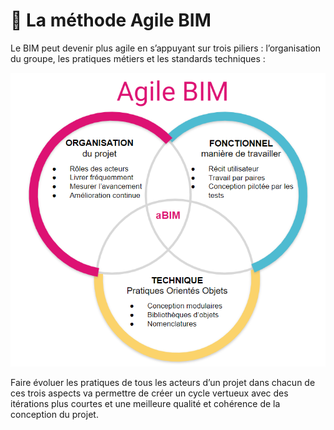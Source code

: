 # 🚀 La méthode Agile BIM

Le BIM peut devenir plus agile en s’appuyant sur trois piliers : l’organisation du groupe, les pratiques métiers et les standards techniques :

![La m&#xE9;thode Agile BIM](../../.gitbook/assets/agilebim-schema-20190605-01.png)

Faire évoluer les pratiques de tous les acteurs d’un projet dans chacun de ces trois aspects va permettre de créer un cycle vertueux avec des itérations plus courtes et une meilleure qualité et cohérence de la conception du projet.

